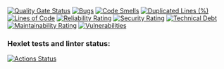 [![Quality Gate Status](https://sonarcloud.io/api/project_badges/measure?project=ikuznets93_python-project-49&metric=alert_status)](https://sonarcloud.io/summary/new_code?id=ikuznets93_python-project-49)
[![Bugs](https://sonarcloud.io/api/project_badges/measure?project=ikuznets93_python-project-49&metric=bugs)](https://sonarcloud.io/summary/new_code?id=ikuznets93_python-project-49)
[![Code Smells](https://sonarcloud.io/api/project_badges/measure?project=ikuznets93_python-project-49&metric=code_smells)](https://sonarcloud.io/summary/new_code?id=ikuznets93_python-project-49)
[![Duplicated Lines (%)](https://sonarcloud.io/api/project_badges/measure?project=ikuznets93_python-project-49&metric=duplicated_lines_density)](https://sonarcloud.io/summary/new_code?id=ikuznets93_python-project-49)
[![Lines of Code](https://sonarcloud.io/api/project_badges/measure?project=ikuznets93_python-project-49&metric=ncloc)](https://sonarcloud.io/summary/new_code?id=ikuznets93_python-project-49)
[![Reliability Rating](https://sonarcloud.io/api/project_badges/measure?project=ikuznets93_python-project-49&metric=reliability_rating)](https://sonarcloud.io/summary/new_code?id=ikuznets93_python-project-49)
[![Security Rating](https://sonarcloud.io/api/project_badges/measure?project=ikuznets93_python-project-49&metric=security_rating)](https://sonarcloud.io/summary/new_code?id=ikuznets93_python-project-49)
[![Technical Debt](https://sonarcloud.io/api/project_badges/measure?project=ikuznets93_python-project-49&metric=sqale_index)](https://sonarcloud.io/summary/new_code?id=ikuznets93_python-project-49)
[![Maintainability Rating](https://sonarcloud.io/api/project_badges/measure?project=ikuznets93_python-project-49&metric=sqale_rating)](https://sonarcloud.io/summary/new_code?id=ikuznets93_python-project-49)
[![Vulnerabilities](https://sonarcloud.io/api/project_badges/measure?project=ikuznets93_python-project-49&metric=vulnerabilities)](https://sonarcloud.io/summary/new_code?id=ikuznets93_python-project-49)

### Hexlet tests and linter status:
[![Actions Status](https://github.com/ikuznets93/python-project-49/actions/workflows/hexlet-check.yml/badge.svg)](https://github.com/ikuznets93/python-project-49/actions)